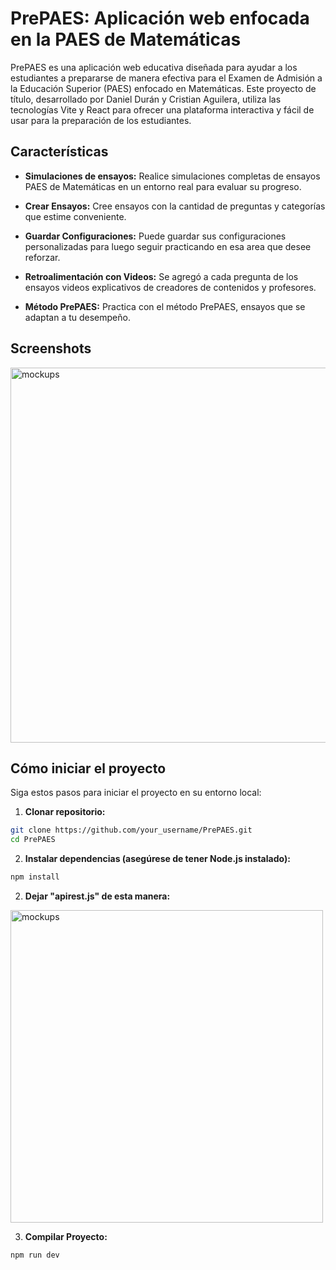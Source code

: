 # PrePAES: Aplicación web enfocada en la PAES de Matemáticas



PrePAES es una aplicación web educativa diseñada para ayudar a los estudiantes a prepararse de manera efectiva para el Examen de Admisión a la Educación Superior (PAES) enfocado en Matemáticas. Este proyecto de título, desarrollado por Daniel Durán y Cristian Aguilera, utiliza las tecnologías Vite y React para ofrecer una plataforma interactiva y fácil de usar para la preparación de los estudiantes.

## Características

- **Simulaciones de ensayos:** Realice simulaciones completas de ensayos PAES de Matemáticas en un entorno real para evaluar su progreso.

- **Crear Ensayos:** Cree ensayos con la cantidad de preguntas y categorías que estime conveniente.

- **Guardar Configuraciones:** Puede guardar sus configuraciones personalizadas para luego seguir practicando en esa area que desee reforzar.

- **Retroalimentación con Videos:** Se agregó a cada pregunta de los ensayos videos explicativos de creadores de contenidos y profesores.

- **Método PrePAES:** Practica con el método PrePAES, ensayos que se adaptan a tu desempeño. 

## Screenshots

<img src="https://github.com/DanielADSan/PrePAES/assets/139416405/b8590562-29aa-4082-b80a-acbdba580e8b" alt="mockups" width="600"/>



## Cómo iniciar el proyecto

Siga estos pasos para iniciar el proyecto en su entorno local:

1. **Clonar repositorio:**

```bash
git clone https://github.com/your_username/PrePAES.git
cd PrePAES
```

2. **Instalar dependencias (asegúrese de tener Node.js instalado):**

```bash
npm install
```
2. **Dejar "apirest.js" de esta manera:**

<img src="https://res.cloudinary.com/dohtxxlbe/image/upload/v1700092261/ImagenesPrePAES/code_vu1bi8.png" alt="mockups" width="500"/>

3. **Compilar Proyecto:**

```bash
npm run dev
```

